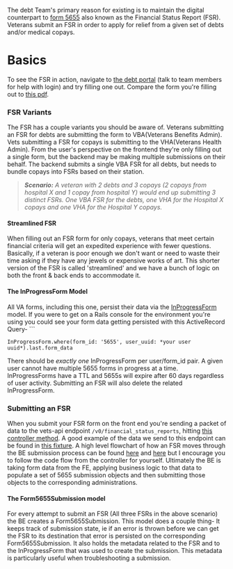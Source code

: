 The debt Team's primary reason for existing is to maintain the digital counterpart to  [form 5655](5655.pdf) also known as the Financial Status Report (FSR). Veterans submit an FSR in order to apply for relief from a given set of debts and/or medical copays.

# Basics
To see the FSR in action, navigate to [the debt portal](https://staging.va.gov/manage-va-debt/request-debt-help-form-5655/introduction) (talk to team members for help with login) and try filling one out. Compare the form you're filling out to [this pdf](5655.pdf).  
### FSR Variants
The FSR has a couple variants you should be aware of. Veterans submitting an FSR for debts are submitting the form to VBA(Veterans Benefits Admin). Vets submitting a FSR for copays is submitting to the VHA(Veterans Health Admin). From the user's perspective on the frontend they're only filling out a single form, but the backend may be making multiple submissions on their behalf. The backend submits a single VBA FSR for all debts, but needs to bundle copays into  FSRs based on their station.
>***Scenario:*** *A veteran with 2 debts and 3 copays (2 copays from hospital X and 1 copay from hospital Y) would end up submitting 3 distinct FSRs. One VBA FSR for the debts, one VHA for the Hospital X copays and one VHA for the Hospital Y copays.*
#### Streamlined FSR
When filling out an FSR form for only copays, veterans that meet certain financial criteria will get an expedited experience with fewer questions. Basically, if a veteran is poor enough we don't want or need to waste their time asking if they have any jewels or expensive works of art. This shorter version of the FSR is called 'streamlined' and we have a bunch of logic on both the front & back ends to accommodate it.
#### The InProgressForm Model
All VA forms, including this one, persist their data via the [InProgressForm](https://github.com/department-of-veterans-affairs/vets-api/blob/master/app/models/in_progress_form.rb) model. If you were to get on a Rails console for the environment you're using you could see your form data getting persisted with this ActiveRecord Query- ```
```
InProgressForm.where(form_id: '5655', user_uuid: *your user uuid*).last.form_data
```
There should be *exactly one* InProgressForm per user/form_id pair. A given user cannot have multiple 5655 forms in progress at a time. InProgressForms have a TTL and 5655s will expire after 60 days regardless of user activity. Submitting an FSR will also delete the related InProgressForm.

### Submitting an FSR
When you submit your FSR form on the front end you're sending a packet of data to the vets-api endpoint `/v0/financial_status_reports`,  hitting [this controller method](https://github.com/department-of-veterans-affairs/vets-api/blob/22d0fd99c237f3c0fbe51e23715779533cb149d0/modules/debts_api/app/controllers/debts_api/v0/financial_status_reports_controller.rb#L14).  A good example of the data we send to this endpoint can be found in [this fixture](https://github.com/department-of-veterans-affairs/vets-api/blob/master/modules/debts_api/spec/fixtures/pre_submission_fsr/fsr_maximal_calculations_form.json). A high level flowchart of how an FSR moves through the BE submission process can be found [here](obsidian://open?vault=Kevin%20Exit%20Notes&file=high%20level%20fsr%20submission%20graph.png) and [here](obsidian://open?vault=Kevin%20Exit%20Notes&file=FSR%20submission%20dependency%20graph.png) but I encourage you to follow the code flow from the controller for yourself. Ultimately the BE is taking form data from the FE, applying business logic to that data to populate a set of 5655 submission objects and then submitting those objects to the corresponding administrations.
#### The Form5655Submission model
For every attempt to submit an FSR (All three FSRs in the above scenario) the BE creates a Form5655Submission. This model does a couple thing- 
It keeps track of submission state, ie if an error is thrown before we can get the FSR to its destination that error is persisted on the corresponding Form5655Submission.
It also holds the metadata related to the FSR and to the InProgressForm that was used to create the submission. This metadata is particularly useful when troubleshooting a submission.

